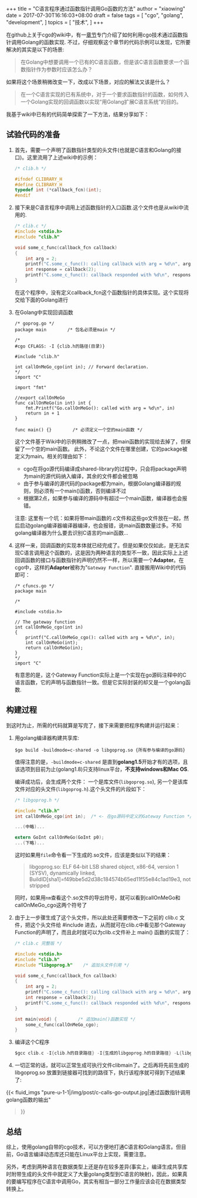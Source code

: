+++
title = "C语言程序通过函数指针调用Go函数的方法"
author = "xiaowing"
date = 2017-07-30T16:16:03+08:00
draft = false
tags =  [
    "cgo",
    "golang",
    "development",
    ]
topics = [
    "技术",
]
+++

在github上关于cgo的wiki中，有一[章节](https://github.com/golang/go/wiki/cgo#function-pointer-callbacks)专门介绍了如何利用cgo技术通过函数指针调用Golang的函数实现. 不过，仔细观察这个章节的代码示例可以发现，它所要解决的其实是以下的场景:

> 在Golang中想要调用一个已有的C语言函数，但是该C语言函数要求一个函数指针作为参数时应该怎么办？

如果将这个场景稍微改变一下，改成以下场景，对应的解法又该是什么？

> 在一个C语言实现的已有系统中，对于一个要求函数指针的函数，如何传入一个Golang实现的回调函数以实现“用Golang扩展C语言系统”的目的。

我基于wiki中已有的代码简单探索了一下方法，结果分享如下：

<!--more-->

## 试验代码的准备

1. 首先，需要一个声明了函数指针类型的头文件(也就是C语言和Golang的接口)。这里流用了上述wiki中的示例：

    ````c
    /* clib.h */

    #ifndef CLIBRARY_H
    #define CLIBRARY_H
    typedef int (*callback_fcn)(int);
    #endif
    ````

2. 接下来是C语言程序中调用上述函数指针的入口函数.这个文件也是从wiki中流用的.

    ````c
    /* clib.c */
    #include <stdio.h>
    #include "clib.h"

    void some_c_func(callback_fcn callback)
    {
        int arg = 2;
        printf("C.some_c_func(): calling callback with arg = %d\n", arg);
        int response = callback(2);
        printf("C.some_c_func(): callback responded with %d\n", response);
    }
    ````

    在这个程序中，没有定义callback_fcn这个函数指针的具体实现。这个实现将交给下面的Golang进行

3. 在Golang中实现回调函数

    ````
    /* goprog.go */
    package main        /* 包名必须是main */

    /*
    #cgo CFLAGS: -I {clib.h的路径(目录)}

    #include "clib.h"

    int callOnMeGo_cgo(int in); // Forward declaration.
    */
    import "C"

    import "fmt"

    //export callOnMeGo
    func callOnMeGo(in int) int {
        fmt.Printf("Go.callOnMeGo(): called with arg = %d\n", in)
        return in + 1
    }

    func main() {}        /* 必须定义一个空的main函数 */
    ````

    这个文件基于Wiki中的示例稍微改了一点，把main函数的实现给去掉了，但保留了一个空的main函数。 此外，不论这个文件在哪里创建，它的package被定义为main。相关的理由如下：

	* cgo在将go源代码编译成shared-library的过程中，只会将package声明为main的源代码纳入编译，其余的文件都会被忽略
	* 由于参与编译的源代码的package都为main，根据Golang编译器的规则，则必须有一个main()函数，否则编译不过
	* 根据第2点，如果参与编译的源码中有超过一个main函数，编译器也会报错。
    
    注意: 这里有一个坑：如果将带main函数的.c文件和这些go文件放在一起，然后启动golang编译器编译器编译，也会报错，说main函数数量过多。不知golang编译器为什么要去识别C语言的main函数...

4. 这样一来，回调函数的实现本体就已经完成了。但是如果仅仅如此，是无法实现C语言调用这个函数的，这是因为两种语言的类型不一致，因此实际上上述回调函数的接口与函数指针的声明仍然不一样，所以需要一个**Adapter**。在cgo中，这样的**Adapter**被称为"`Gateway Function`". 直接搬用Wiki中的代码即可：

    ````
    /* cfuncs.go */
    package main

    /*

    #include <stdio.h>

    // The gateway function
    int callOnMeGo_cgo(int in)
    {
        printf("C.callOnMeGo_cgo(): called with arg = %d\n", in);
        int callOnMeGo(int);
        return callOnMeGo(in);
    }
    */
    import "C"
    ````

    有意思的是，这个Gateway Function实际上是一个实现在go源码注释中的C语言函数，它的声明与函数指针一致。但是它实际封装的却又是一个golang函数.

## 构建过程

到这时为止，所需的代码就算是写完了，接下来需要把程序构建并运行起来：

1. 用golang编译器构建共享库:

    ````shell
    $go build -buildmode=c-shared -o libgoprog.so {所有参与编译的go源码}
    ````

    值得注意的是，`-buildmode=c-shared` 是直到**golang1.5**开始才有的选项，且该选项到目前为止(golang1.8)只支持linux平台，**不支持windows和Mac OS**.

    编译成功后，会生成两个文件： 一个是库文件(`libgoprog.so`), 另一个是该库文件对应的头文件(`libgoprog.h`).这个头文件的片段如下：

    ````c
    /* libgoprog.h */

    #include "clib.h"
    int callOnMeGo_cgo(int in);  /* <- 在go源码中定义的Gateway Function */

    ...(中略)...

    extern GoInt callOnMeGo(GoInt p0);   
    ...(下略)...
    ````

    这时如果用`file`命令看一下生成的.so文件，应该是类似以下的结果：

    > libgoprog.so: ELF 64-bit LSB  shared object, x86-64, version 1 (SYSV), dynamically linked, BuildID[sha1]=f49bbe5d2d38c184574b65ed11f55e84c1ad19e3, not stripped

    同时，如果用`nm`查看这个.so文件的导出符号，就可以看到callOnMeGo和callOnMeGo_cgo这两个符号了

2. 由于上一步骤生成了这个头文件，所以此处还需要修改一下之前的 clib.c 文件，把这个头文件给 #include 进去，从而就可在clib.c中看见那个Gateway Function的声明了，而且此时就可以为clib.c文件补上 main() 函数的实现了：

    ````c
    /* clib.c 完整版 */

    #include <stdio.h>
    #include "clib.h"
    #include "libgoprog.h"    /* 追加头文件引用 */

    void some_c_func(callback_fcn callback)
    {
        int arg = 2;
        printf("C.some_c_func(): calling callback with arg = %d\n", arg);
        int response = callback(2);
        printf("C.some_c_func(): callback responded with %d\n", response);
    }

    int main(void) {        /* 追加main()函数实现 */
        some_c_func(callOnMeGo_cgo);
    }
    ````

3. 编译这个C程序

    ````c
    $gcc clib.c -I{clib.h的目录路径} -I{生成的libgoprog.h的目录路径} -L{libgoprog.so的目录路径} -lgoprog -o clibmain
    ````

4. 一切正常的话，就可以正常生成可执行文件clibmain了。之后再将先前生成的libgoprog.so 放置到链接器可找到的路径下，执行该程序就可得到下述结果了:

{{< fluid_imgs
  "pure-u-1-1|/img/post/c-calls-go-output.jpg|通过函数指针调用golang函数的输出"
>}}

## 总结

综上，使用golang自带的cgo技术，可以方便地打通C语言和Golang语言。但目前，Go语言编译动态库还只能在Linux平台上实现，需要注意。

另外，考虑到两种语言在数据类型上还是存在较多差异(事实上，编译生成共享库时附带生成的头文件中就定义了大量golang类型到C语言的映射)，因此，如果真的要编写程序在C语言中调用Go，其实有相当一部分工作量应该会花在数据类型转换上。








